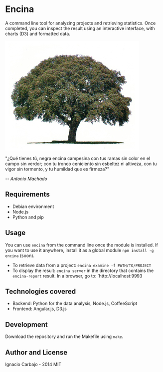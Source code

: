 # Encina

A command line tool for analyzing projects and retrieving statistics. Once completed, you can inspect the result using an interactive interface, with charts (D3) and formatted data.

[![Encina Logo](/misc/encina.jpg)](https://github.com/igncp/encina)

"¿Qué tienes tú, negra encina campesina con tus ramas sin color en el campo sin verdor; con tu tronco ceniciento sin esbeltez ni altiveza, con tu vigor sin tormento, y tu humildad que es firmeza?"

-- <cite>Antonio Machado</cite>

## Requirements

- Debian environment
- Node.js
- Python and pip

## Usage

You can use `encina` from the command line once the module is installed. If you want to use it anywhere, install it as a global module `npm install -g encina` (soon).

- To retrieve data from a project: `encina examine -f PATH/TO/PROJECT` 
- To display the result: `encina server` in the directory that contains the `encina-report` result. In a browser, go to: `http://localhost:9993

## Technologies covered

- Backend: Python for the data analysis, Node.js, CoffeeScript
- Frontend: Angular.js, D3.js

## Development

Download the repository and run the Makefile using `make`.

## Author and License

Ignacio Carbajo - 2014
MIT
